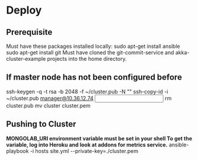 Deploy
======

Prerequisite
------------
Must have these packages installed locally: 
sudo apt-get install ansible
sudo apt-get install git
Must have cloned the git-commit-service and akka-cluster-example projects into the home directory.

If master node has not been configured before
---------------------------
ssh-keygen -q -t rsa -b 2048 -f ~/cluster.pub -N ""
ssh-copy-id -i ~/cluster.pub manager@10.36.12.74
<input password>
rm cluster.pub
mv cluster cluster.pem

Pushing to Cluster
--------------
**MONGOLAB_URI environment variable must be set in your shell  To get the variable, log into Heroku and look at addons for metrics service.**
ansible-playbook -i hosts site.yml --private-key=./cluster.pem